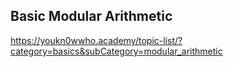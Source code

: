 ## Basic Modular Arithmetic

https://youkn0wwho.academy/topic-list/?category=basics&subCategory=modular_arithmetic
